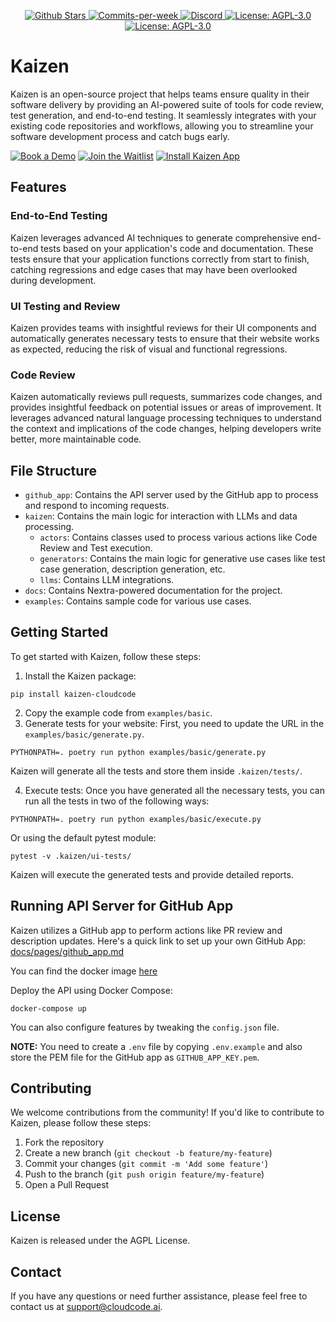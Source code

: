 <p align="center">
  <a href="https://github.com/Cloud-Code-AI/">
    <img src="https://img.shields.io/github/stars/Cloud-Code-AI/cloudcode" alt="Github Stars">
  </a>
  <a href="https://github.com/Cloud-Code-AI/cloudcode/pulse">
    <img src="https://img.shields.io/github/commit-activity/w/Cloud-Code-AI/cloudcode" alt="Commits-per-week">
  </a>
    <a href="https://discord.gg/W33Hh5yWpj">
    <img src="https://img.shields.io/discord/1156434217966764033.svg?style=social&logo=discord" alt="Discord">
    </a>
  <a href="https://opensource.org/license/agpl-v3">
    <img src="https://img.shields.io/badge/License-AGPL%20v3-blue.svg" alt="License: AGPL-3.0">
  </a>
  <a href="https://hub.docker.com/r/cloudcodeai/kaizen-app">
    <img src="https://img.shields.io/docker/pulls/cloudcodeai/kaizen-app.svg?style=flat-square" alt="License: AGPL-3.0">
  </a>

</p>

# Kaizen

Kaizen is an open-source project that helps teams ensure quality in their software delivery by providing an AI-powered suite of tools for code review, test generation, and end-to-end testing. It seamlessly integrates with your existing code repositories and workflows, allowing you to streamline your software development process and catch bugs early.

[![Book a Demo](https://img.shields.io/badge/Book%20a%20Demo-Book%20Now-brightgreen)](https://www.cloudcode.ai/book-a-demo.html) [![Join the Waitlist](https://img.shields.io/badge/Join%20the%20Waitlist-Sign%20Up-blue)](https://cloudcode.ai/#cta) [![Install Kaizen App](https://img.shields.io/badge/Get%20Kaizen%20App-Install-8A2BE2)](https://github.com/apps/kaizen-bot)


## Features

### End-to-End Testing

Kaizen leverages advanced AI techniques to generate comprehensive end-to-end tests based on your application's code and documentation. These tests ensure that your application functions correctly from start to finish, catching regressions and edge cases that may have been overlooked during development.

### UI Testing and Review

Kaizen provides teams with insightful reviews for their UI components and automatically generates necessary tests to ensure that their website works as expected, reducing the risk of visual and functional regressions.

### Code Review

Kaizen automatically reviews pull requests, summarizes code changes, and provides insightful feedback on potential issues or areas of improvement. It leverages advanced natural language processing techniques to understand the context and implications of the code changes, helping developers write better, more maintainable code.

## File Structure

- `github_app`: Contains the API server used by the GitHub app to process and respond to incoming requests.
- `kaizen`: Contains the main logic for interaction with LLMs and data processing.
  - `actors`: Contains classes used to process various actions like Code Review and Test execution.
  - `generators`: Contains the main logic for generative use cases like test case generation, description generation, etc.
  - `llms`: Contains LLM integrations.
- `docs`: Contains Nextra-powered documentation for the project.
- `examples`: Contains sample code for various use cases.

## Getting Started

To get started with Kaizen, follow these steps:

1. Install the Kaizen package:

```
pip install kaizen-cloudcode
```

2. Copy the example code from `examples/basic`.
3. Generate tests for your website:
   First, you need to update the URL in the `examples/basic/generate.py`.

```
PYTHONPATH=. poetry run python examples/basic/generate.py
```

Kaizen will generate all the tests and store them inside `.kaizen/tests/`.

4. Execute tests:
   Once you have generated all the necessary tests, you can run all the tests in two of the following ways:

```
PYTHONPATH=. poetry run python examples/basic/execute.py
```

Or using the default pytest module:

```
pytest -v .kaizen/ui-tests/
```

Kaizen will execute the generated tests and provide detailed reports.

## Running API Server for GitHub App

Kaizen utilizes a GitHub app to perform actions like PR review and description updates. Here's a quick link to set up your own GitHub App: [docs/pages/github_app.md](docs/pages/github_app.md)

You can find the docker image [here](https://hub.docker.com/r/cloudcodeai/kaizen-app)

Deploy the API using Docker Compose:

```
docker-compose up
```

You can also configure features by tweaking the `config.json` file.

**NOTE:** You need to create a `.env` file by copying `.env.example` and also store the PEM file for the GitHub app as `GITHUB_APP_KEY.pem`.

## Contributing

We welcome contributions from the community! If you'd like to contribute to Kaizen, please follow these steps:

1. Fork the repository
2. Create a new branch (`git checkout -b feature/my-feature`)
3. Commit your changes (`git commit -m 'Add some feature'`)
4. Push to the branch (`git push origin feature/my-feature`)
5. Open a Pull Request

## License

Kaizen is released under the AGPL License.

## Contact

If you have any questions or need further assistance, please feel free to contact us at support@cloudcode.ai.

